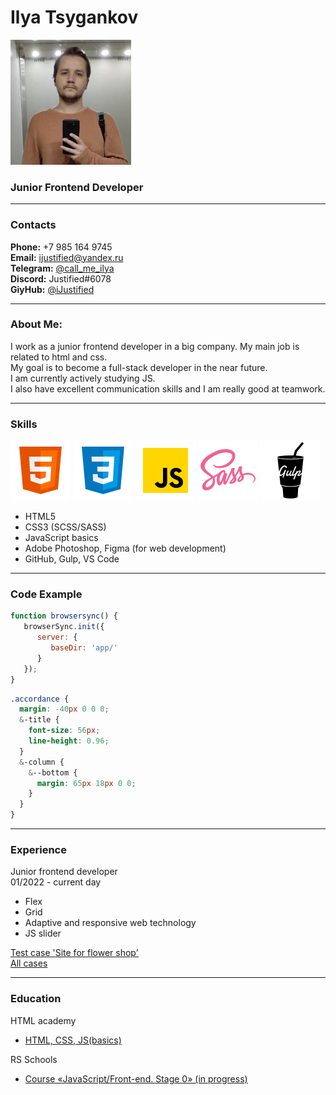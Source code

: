 # Ilya Tsygankov #
![Фото Илья Цыганков](https://raw.githubusercontent.com/iJustified/iJustified/main/img/imgonline-com-ua-Resize-aHDImJ4D3Dvg18m.jpg)
### Junior Frontend Developer ###


___
### Contacts ###
**Phone:** +7 985 164 9745  
**Email:** ijustified@yandex.ru  
**Telegram:** [@call_me_ilya](https://t.me/call_me_ilya)  
**Discord:** Justified#6078  
**GiyHub:** [@iJustified](https://github.com/iJustified)  


___
### About Me: ###
I work as a junior frontend developer in a big company. My main job is related to html and css.  
My goal is to become a full-stack developer in the near future.  
I am currently actively studying JS.  
I also have excellent communication skills and I am really good at teamwork.


___
### Skills ###
![Иконка HTML](https://raw.githubusercontent.com/iJustified/rsschool-cv/4f5b430eb510e38634fe5ba2bae5b898d37faf2c/img/icons8-html-5.svg) ![Иконка CSS](https://raw.githubusercontent.com/iJustified/rsschool-cv/4f5b430eb510e38634fe5ba2bae5b898d37faf2c/img/icons8-css3.svg) ![Иконка JS](https://raw.githubusercontent.com/iJustified/rsschool-cv/4f5b430eb510e38634fe5ba2bae5b898d37faf2c/img/icons8-javascript.svg) ![Иконка SASS](https://raw.githubusercontent.com/iJustified/rsschool-cv/4f5b430eb510e38634fe5ba2bae5b898d37faf2c/img/icons8-sass.svg) ![Иконка Gulp](https://raw.githubusercontent.com/iJustified/rsschool-cv/4f5b430eb510e38634fe5ba2bae5b898d37faf2c/img/icons8-gulp.svg)

- HTML5
- CSS3 (SCSS/SASS)
- JavaScript basics
- Adobe Photoshop, Figma (for web development)
- GitHub, Gulp, VS Code  


___
### Code Example ###
```javascript
function browsersync() {
   browserSync.init({
      server: {
         baseDir: 'app/'
      }
   });
}
```
```CSS
.accordance {
  margin: -40px 0 0 0;
  &-title {
    font-size: 56px;
    line-height: 0.96;
  }
  &-column {
    &--bottom {
      margin: 65px 18px 0 0;
    }
  }
}
```


___
### Experience ###
Junior frontend developer  
01/2022 - current day

- Flex
- Grid
- Adaptive and responsive web technology
- JS slider  

[Test case 'Site for flower shop'](https://ijustified.github.io/Botanika/)  
[All cases](https://github.com/iJustified)  


___
### Education ###
HTML academy
- [HTML, CSS, JS(basics)](https://htmlacademy.ru/courses)  

RS Schools
- [Course «JavaScript/Front-end. Stage 0» (in progress)](https://app.rs.school)  
